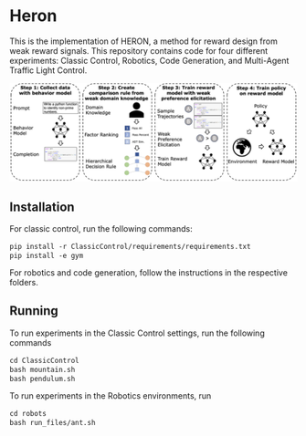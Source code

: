 # Heron
This is the implementation of HERON, a method for reward design from weak reward signals. This repository contains code for four different experiments: Classic Control, Robotics, Code Generation, and Multi-Agent Traffic Light Control.

![alt text](heron_diagram.png)

## Installation
For classic control, run the following commands:
```
pip install -r ClassicControl/requirements/requirements.txt
pip install -e gym
```

For robotics and code generation, follow the instructions in the respective folders.

## Running
To run experiments in the Classic Control settings, run the following commands
```
cd ClassicControl
bash mountain.sh
bash pendulum.sh
```

To run experiments in the Robotics environments, run
```
cd robots
bash run_files/ant.sh
```